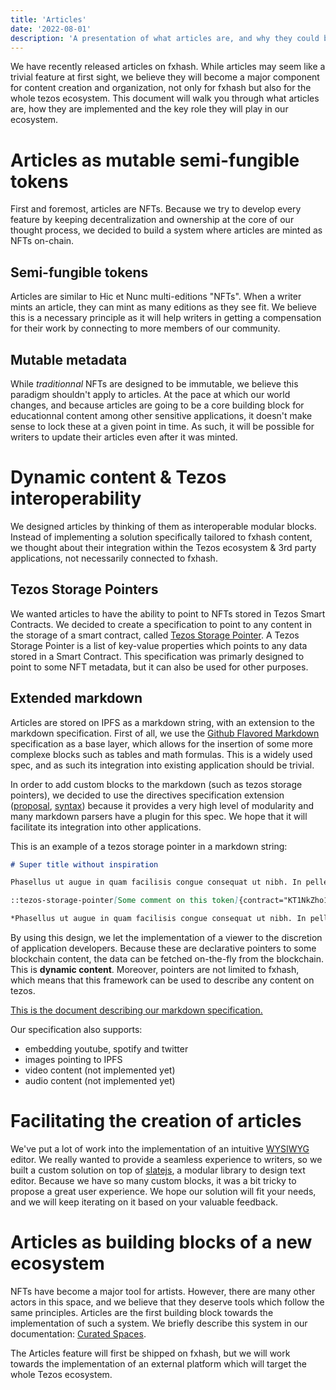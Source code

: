 ```yaml
---
title: 'Articles'
date: '2022-08-01'
description: 'A presentation of what articles are, and why they could become a very powerful feature for the whole tezos ecosystem.'
---
```


We have recently released articles on fxhash. While articles may seem like a trivial feature at first sight, we believe they will become a major component for content creation and organization, not only for fxhash but also for the whole tezos ecosystem. This document will walk you through what articles are, how they are implemented and the key role they will play in our ecosystem.


# Articles as mutable semi-fungible tokens

First and foremost, articles are NFTs. Because we try to develop every feature by keeping decentralization and ownership at the core of our thought process, we decided to build a system where articles are minted as NFTs on-chain.

## Semi-fungible tokens

Articles are similar to Hic et Nunc multi-editions "NFTs". When a writer mints an article, they can mint as many editions as they see fit. We believe this is a necessary principle as it will help writers in getting a compensation for their work by connecting to more members of our community.

## Mutable metadata

While *traditionnal* NFTs are designed to be immutable, we believe this paradigm shouldn't apply to articles. At the pace at which our world changes, and because articles are going to be a core building block for educationnal content among other sensitive applications, it doesn't make sense to lock these at a given point in time. As such, it will be possible for writers to update their articles even after it was minted.


# Dynamic content & Tezos interoperability

We designed articles by thinking of them as interoperable modular blocks. Instead of implementing a solution specifically tailored to fxhash content, we thought about their integration within the Tezos ecosystem & 3rd party applications, not necessarily connected to fxhash.

## Tezos Storage Pointers

We wanted articles to have the ability to point to NFTs stored in Tezos Smart Contracts. We decided to create a specification to point to any content in the storage of a smart contract, called [Tezos Storage Pointer](https://github.com/fxhash/specifications/blob/main/general/tezos-storage-pointers.md). A Tezos Storage Pointer is a list of key-value properties which points to any data stored in a Smart Contract. This specification was primarly designed to point to some NFT metadata, but it can also be used for other purposes.

## Extended markdown

Articles are stored on IPFS as a markdown string, with an extension to the markdown specification. First of all, we use the [Github Flavored Markdown](https://github.github.com/gfm/) specification as a base layer, which allows for the insertion of some more complexe blocks such as tables and math formulas. This is a widely used spec, and as such its integration into existing application should be trivial.

In order to add custom blocks to the markdown (such as tezos storage pointers), we decided to use the directives specification extension ([proposal](https://talk.commonmark.org/t/generic-directives-plugins-syntax/444), [syntax](https://github.com/micromark/micromark-extension-directive#syntax)) because it provides a very high level of modularity and many markdown parsers have a plugin for this spec. We hope that it will facilitate its integration into other applications.

This is an example of a tezos storage pointer in a markdown string:

```markdown
# Super title without inspiration

Phasellus ut augue in quam facilisis congue consequat ut nibh. In pellentesque erat eget ex pretium, eu tristique nibh pretium.

::tezos-storage-pointer[Some comment on this token]{contract="KT1NkZho1yRkDdQnN4Mz93sDYyY2pPrEHTNs" path="token_metadata:880"}

*Phasellus ut augue in quam facilisis congue consequat ut nibh. In pellentesque erat eget ex pretium, eu tristique nibh pretium. Nullam tristique...*
```

By using this design, we let the implementation of a viewer to the discretion of application developers. Because these are declarative pointers to some blockchain content, the data can be fetched on-the-fly from the blockchain. This is **dynamic content**. Moreover, pointers are not limited to fxhash, which means that this framework can be used to describe any content on tezos.

[This is the document describing our markdown specification.](https://github.com/fxhash/specifications/blob/main/articles/fx-markdown.md)

Our specification also supports:
* embedding youtube, spotify and twitter
* images pointing to IPFS
* video content (not implemented yet)
* audio content (not implemented yet)


# Facilitating the creation of articles

We've put a lot of work into the implementation of an intuitive [WYSIWYG](https://en.wikipedia.org/wiki/WYSIWYG) editor. We really wanted to provide a seamless experience to writers, so we built a custom solution on top of [slatejs](https://www.slatejs.org/), a modular library to design text editor. Because we have so many custom blocks, it was a bit tricky to propose a great user experience. We hope our solution will fit your needs, and we will keep iterating on it based on your valuable feedback.


# Articles as building blocks of a new ecosystem

NFTs have become a major tool for artists. However, there are many other actors in this space, and we believe that they deserve tools which follow the same principles. Articles are the first building block towards the implementation of such a system. We briefly describe this system in our documentation: [Curated Spaces](/doc/community/curation).

The Articles feature will first be shipped on fxhash, but we will work towards the implementation of an external platform which will target the whole Tezos ecosystem.